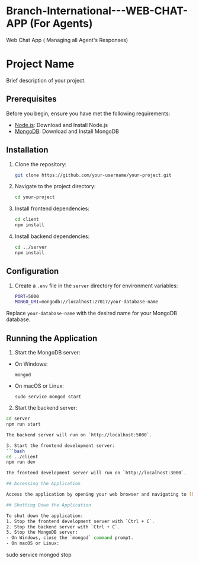 # Branch-International---WEB-CHAT-APP (For Agents)
Web Chat App ( Managing all Agent's Responses)

# Project Name

Brief description of your project.

## Prerequisites

Before you begin, ensure you have met the following requirements:

- [Node.js](https://nodejs.org/): Download and Install Node.js
- [MongoDB](https://www.mongodb.com/try/download/community): Download and Install MongoDB

## Installation

1. Clone the repository:

    ```bash
   git clone https://github.com/your-username/your-project.git

2. Navigate to the project directory:
    ```bash
    cd your-project

3. Install frontend dependencies:
    ```bash
   cd client
   npm install
4. Install backend dependencies:
     ```bash
    cd ../server
    npm install

## Configuration

1. Create a `.env` file in the `server` directory for environment variables:
     ```bash
     PORT=5000
     MONGO_URI=mongodb://localhost:27017/your-database-name
     
Replace `your-database-name` with the desired name for your MongoDB database.

## Running the Application

1. Start the MongoDB server:
- On Windows:
  ```
  mongod
  ```
- On macOS or Linux:
  ```
  sudo service mongod start
  ```

2. Start the backend server:            
  ```bash
  cd server
  npm run start

The backend server will run on `http://localhost:5000`.

3. Start the frontend development server:
  ```bash
  cd ../client
  npm run dev

The frontend development server will run on `http://localhost:3000`.

## Accessing the Application

Access the application by opening your web browser and navigating to [http://localhost:3000](http://localhost:3000).

## Shutting Down the Application

To shut down the application:
1. Stop the frontend development server with `Ctrl + C`.
2. Stop the backend server with `Ctrl + C`.
3. Stop the MongoDB server:
- On Windows, close the `mongod` command prompt.
- On macOS or Linux:
  ```
  sudo service mongod stop
  ```

